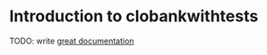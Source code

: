 # Introduction to clobankwithtests

TODO: write [great documentation](http://jacobian.org/writing/what-to-write/)
